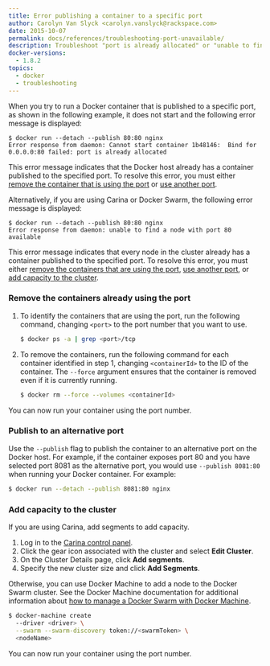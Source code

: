 ```yaml
---
title: Error publishing a container to a specific port
author: Carolyn Van Slyck <carolyn.vanslyck@rackspace.com>
date: 2015-10-07
permalink: docs/references/troubleshooting-port-unavailable/
description: Troubleshoot "port is already allocated" or "unable to find a node with port available" errors when running a container
docker-versions:
  - 1.8.2
topics:
  - docker
  - troubleshooting
---
```


When you try to run a Docker container that is published to a specific port,
as shown in the following example, it does not start and the following error
message is displayed:

```
$ docker run --detach --publish 80:80 nginx
Error response from daemon: Cannot start container 1b48146:  Bind for 0.0.0.0:80 failed: port is already allocated
```

This error message indicates that the Docker host already has a container published
to the specified port. To resolve this error, you must either
[remove the container that is using the port](#remove-the-containers-already-using-the-port) or [use another port](#publish-to-an-alternative-port).

Alternatively, if you are using Carina or Docker Swarm, the following error message is displayed:

```
$ docker run --detach --publish 80:80 nginx
Error response from daemon: unable to find a node with port 80 available
```

This error message indicates that every node in the cluster already has a container published
to the specified port. To resolve this error, you must either
[remove the containers that are using the port](#remove-the-containers-already-using-the-port),
[use another port](#publish-to-an-alternative-port), or [add capacity to the cluster](#add-capacity-to-the-cluster).

### Remove the containers already using the port
1. To identify the containers that are using the port, run the following command,
    changing `<port>` to the port number that you want to use.

    ```bash
    $ docker ps -a | grep <port>/tcp
    ```

2. To remove the containers, run the following command for each container identified in step 1,
    changing `<containerId>` to the ID of the container.
    The `--force` argument ensures that the container is removed even if it
    is currently running.

    ```bash
    $ docker rm --force --volumes <containerId>
    ```

You can now run your container using the port number.

### Publish to an alternative port
Use the `--publish` flag to publish the container to an alternative port on the Docker host. For example,
if the container exposes port 80 and you have selected port 8081 as the alternative port,
you would use `--publish 8081:80` when running your Docker container. For example:

```bash
$ docker run --detach --publish 8081:80 nginx
```

### Add capacity to the cluster
If you are using Carina, add segments to add capacity.

1. Log in to the [Carina control panel](https://app.getcarina.com).
2. Click the gear icon associated with the cluster and select **Edit Cluster**.
3. On the Cluster Details page, click **Add segments**.
4. Specify the new cluster size and click **Add Segments**.

Otherwise, you can use Docker Machine to add a node to the Docker Swarm cluster.
See the Docker Machine documentation for additional information about [how to manage
a Docker Swarm with Docker Machine][docker-machine-swarm].

```bash
$ docker-machine create
  --driver <driver> \
  --swarm --swarm-discovery token://<swarmToken> \
  <nodeName>
```

You can now run your container using the port number.

[docker-machine-swarm]: https://docs.docker.com/machine/get-started-cloud/#using-docker-machine-with-docker-swarm
